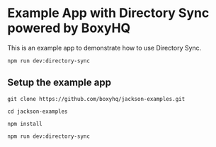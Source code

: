 # Example App with Directory Sync powered by BoxyHQ

This is an example app to demonstrate how to use Directory Sync.

```
npm run dev:directory-sync
```

## Setup the example app

```
git clone https://github.com/boxyhq/jackson-examples.git
```

```
cd jackson-examples
```

```
npm install
```

```
npm run dev:directory-sync
```
